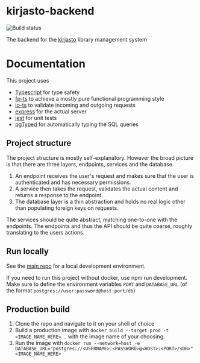 # kirjasto-backend
![Build status](https://github.com/vuolen/kirjasto-backend/workflows/Build/badge.svg)

The backend for the [kirjasto](https://github.com/vuolen/kirjasto) library management system

# Documentation

This project uses
- [Typescript](https://www.typescriptlang.org/) for type safety
- [fp-ts](https://github.com/gcanti/fp-ts) to achieve a mostly pure functional programming style
- [io-ts](https://github.com/gcanti/io-ts) to validate incoming and outgoing requests
- [express](https://expressjs.com/) for the actual server
- [jest](https://jestjs.io/) for unit tests
- [pgTyped](https://github.com/adelsz/pgtyped) for automatically typing the SQL queries

## Project structure
The project structure is mostly self-explanatory. However the broad picture is that there are three layers, endpoints, services and the database.
1. An endpoint receives the user's request and makes sure that the user is authenticated and has necessary permissions.
2. A service then takes the request, validates the actual content and returns a response to the endpoint.
3. The database layer is a thin abstraction and holds no real logic other than populating foreign keys on requests.

The services should be quite abstract, matching one-to-one with the endpoints. The endpoints and thus the API should be quite coarse, roughly translating to the users actions.

## Run locally
See the [main repo](https://github.com/vuolen/kirjasto) for a local development environment.

If you need to run this project without docker, use npm run development. Make sure to define the environment variables `PORT` and `DATABASE_URL` (of the format `postgres://user:password@host:port/db`)

## Production build
1. Clone the repo and navigate to it on your shell of choice
2. Build a production image with `docker build --target prod -t <IMAGE_NAME_HERE> .` with the image name of your choosing.
3. Run the image with `docker run --network=host -e DATABASE_URL="postgres://<USERNAME>:<PASSWORD>@<HOST>:<PORT>/<DB>" <IMAGE_NAME_HERE>`
